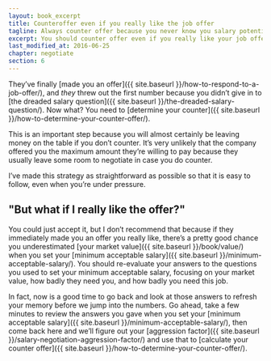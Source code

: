 ```yaml
---
layout: book_excerpt
title: Counteroffer even if you really like the job offer
tagline: Always counter offer because you never know you salary potential
excerpt: You should counter offer even if you really like your job offer because you could leave money on the table.
last_modified_at: 2016-06-25
chapter: negotiate
section: 6
---
```


They’ve finally [made you an offer]({{ site.baseurl }}/how-to-respond-to-a-job-offer/), and *they* threw out the first number because you didn’t give in to [the dreaded salary question]({{ site.baseurl }}/the-dreaded-salary-question/). Now what? You need to [determine your counter]({{ site.baseurl }}/how-to-determine-your-counter-offer/).

This is an important step because you will almost certainly be leaving money on the table if you don’t counter. It’s very unlikely that the company offered you the maximum amount they’re willing to pay because they usually leave some room to negotiate in case you do counter. 

I’ve made this strategy as straightforward as possible so that it is easy to follow, even when you’re under pressure. 

## "But what if I really like the offer?"

You could just accept it, but I don’t recommend that because if they immediately made you an offer you really like, there’s a pretty good chance you underestimated [your market value]({{ site.baseurl }}/book/value/) when you set your [minimum acceptable salary]({{ site.baseurl }}/minimum-acceptable-salary/). You should re-evaluate your answers to the questions you used to set your minimum acceptable salary, focusing on your market value, how badly they need you, and how badly you need this job.

In fact, now is a good time to go back and look at those answers to refresh your memory before we jump into the numbers. Go ahead, take a few minutes to review the answers you gave when you set your [minimum acceptable salary]({{ site.baseurl }}/minimum-acceptable-salary/), then come back here and we’ll figure out your [aggression factor]({{ site.baseurl }}/salary-negotiation-aggression-factor/) and use that to [calculate your counter offer]({{ site.baseurl }}/how-to-determine-your-counter-offer/).